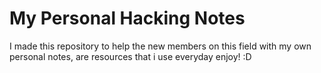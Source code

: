 # My Personal Hacking Notes
I made this repository to help the new members on this field with my own personal notes, are resources that i use everyday enjoy! :D

